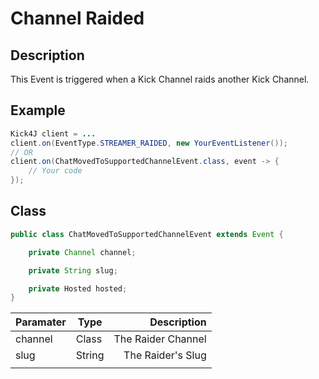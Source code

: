 # Channel Raided

## Description

This Event is triggered when a Kick Channel raids another Kick Channel.

## Example

```java
Kick4J client = ...
client.on(EventType.STREAMER_RAIDED, new YourEventListener());
// OR
client.on(ChatMovedToSupportedChannelEvent.class, event -> {
    // Your code
});
```

## Class

```java
public class ChatMovedToSupportedChannelEvent extends Event {

    private Channel channel;

    private String slug;

    private Hosted hosted;
}
```



| Paramater | Type   |        Description |
| --------- | ------ | -----------------: |
| channel   | Class  | The Raider Channel |
| slug      | String |  The Raider's Slug |
|           |        |                    |
